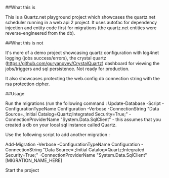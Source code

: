 ##What this is

This is a Quartz.net playground project which showcases the quartz.net scheduler running in a web api 2 project.
It uses autofac for dependency injection and entity code first for migrations (the quartz.net entities were reverse-engineered from the db).

##What this is not

It's more of a demo project showcasing quartz configuration with log4net logging (jobs success/errors), the crystal quartz (https://github.com/guryanovev/CrystalQuartz) dashboard for viewing the jobs/triggers and sql persistence.  Not ready for production. 

It also showcases protecting the web.config db connection string with the rsa protection cipher. 

##Usage 

Run the migrations (run the following command : Update-Database -Script -ConfigurationTypeName Configuration -Verbose -ConnectionString "Data Source=.;Initial Catalog=Quartz;Integrated Security=True;" -ConnectionProviderName "System.Data.SqlClient" - this assumes that you created a db on your local sql instance called Quartz. 

Use the following script to add another migration : 


Add-Migration -Verbose -ConfigurationTypeName Configuration -ConnectionString "Data Source=.;Initial Catalog=Quartz;Integrated Security=True;" -ConnectionProviderName "System.Data.SqlClient" [MIGRATION_NAME_HERE] 

Start the project
